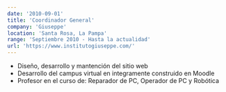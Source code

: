 ```yaml
---
date: '2010-09-01'
title: 'Coordinador General'
company: 'Giuseppe'
location: 'Santa Rosa, La Pampa'
range: 'Septiembre 2010 - Hasta la actualidad'
url: 'https://www.institutogiuseppe.com/'
---
```


- Diseño, desarrollo y mantención del sitio web
- Desarrollo del campus virtual en integramente construido en Moodle
- Profesor en el curso de: Reparador de PC, Operador de PC y Robótica
